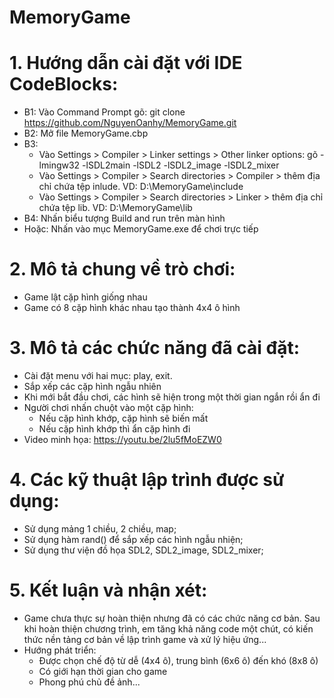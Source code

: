 # MemoryGame

# 1. Hướng dẫn cài đặt với IDE CodeBlocks: 
   + B1: Vào Command Prompt gõ: git clone https://github.com/NguyenOanhy/MemoryGame.git
   + B2: Mở file MemoryGame.cbp
   + B3: 
      - Vào Settings > Compiler > Linker settings > Other linker options: gõ -lmingw32 -lSDL2main -lSDL2 -lSDL2_image -lSDL2_mixer
      - Vào Settings > Compiler > Search directories > Compiler > thêm địa chỉ chứa tệp inlude. VD: D:\MemoryGame\include
      - Vào Settings > Compiler > Search directories > Linker > thêm địa chỉ chứa tệp lib. VD: D:\MemoryGame\lib
   + B4: Nhấn biểu tượng Build and run trên màn hình
   + Hoặc: Nhấn vào mục MemoryGame.exe để chơi trực tiếp

# 2. Mô tả chung về trò chơi:
   + Game lật cặp hình giống nhau
   + Game có 8 cặp hình khác nhau tạo thành 4x4 ô hình

# 3. Mô tả các chức năng đã cài đặt:
   + Cài đặt menu với hai mục: play, exit.
   + Sắp xếp các cặp hình ngẫu nhiên
   + Khi mới bắt đầu chơi, các hình sẽ hiện trong một thời gian ngắn rồi ẩn đi
   + Người chơi nhấn chuột vào một cặp hình:
      - Nếu cặp hình khớp, cặp hình sẽ biến mất
      - Nếu cặp hình khớp thì ẩn cặp hình đi
   + Video minh họa: https://youtu.be/2lu5fMoEZW0

# 4. Các kỹ thuật lập trình được sử dụng:
   + Sử dụng mảng 1 chiều, 2 chiều, map;
   + Sử dụng hàm rand() để sắp xếp các hình ngẫu nhiện;
   + Sử dụng thư viện đồ họa SDL2, SDL2_image, SDL2_mixer;

# 5. Kết luận và nhận xét: 
   + Game chưa thực sự hoàn thiện nhưng đã có các chức năng cơ bản. Sau khi hoàn thiện chương trình, em tăng khả năng code một chút, có kiến thức nền tảng cơ bản về        lập trình game và xử lý hiệu ứng...
   + Hướng phát triển:
      - Được chọn chế độ từ dễ (4x4 ô), trung bình (6x6 ô) đến khó (8x8 ô)
      - Có giới hạn thời gian cho game
      - Phong phú chủ đề ảnh...
